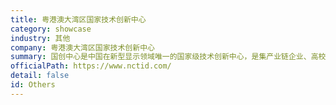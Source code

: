 ```yaml
---
title: 粤港澳大湾区国家技术创新中心
category: showcase
industry: 其他
company: 粤港澳大湾区国家技术创新中心
summary: 国创中心是中国在新型显示领域唯一的国家级技术创新中心，是集产业链企业、高校、科研院所等多方力量共同构建的专业化创新平台，部署openGauss服务器节点数1~10个。
officialPath: https://www.nctid.com/
detail: false
id: Others
---
```

